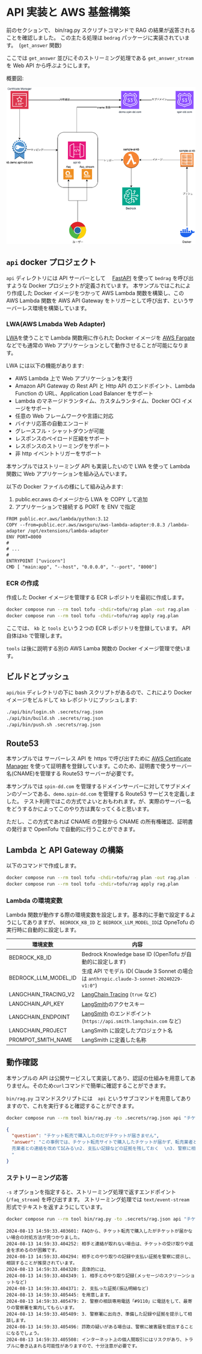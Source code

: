 # API 実装と AWS 基盤構築

前のセクションで、 bin/rag.py スクリプトコマンドで RAG の結果が返答されることを確認しました。
この主たる処理は `bedrag` パッケージに実装されています。　(`get_answer` 関数)

ここでは `get_answer` 並びにそのストリーミング処理である `get_answer_stream` を Web API から呼ぶようにします。

概要図:

![apigw](img/apigw.drawio.png)

## `api` docker プロジェクト

`api` ディレクトリには API サーバーとして　 [FastAPI](https://fastapi.tiangolo.com/ja/) を使って `bedrag` を呼び出すような Docker プロジェクトが定義されています。
本サンプルではこれにより作成した Docker イメージをつかって AWS Lambda 関数を構築し、この　 AWS Lambda 関数を AWS API Gateway をトリガーとして呼び出す、というサーバーレス環境を構築しています。

### LWA(AWS Lmabda Web Adapter)

[LWA](https://github.com/awslabs/aws-lambda-web-adapter?tab=readme-ov-file#aws-lambda-web-adapter)を使うことで Lambda 関数用に作られた Docker イメージを [AWS Fargate](https://aws.amazon.com/jp/fargate/) などでも通常の Web アプリケーションとして動作させることが可能になります。

LWA には以下の機能があります:

- AWS Lambda 上で Web アプリケーションを実行
- Amazon API Gateway の Rest API と Http API のエンドポイント、Lambda Function の URL、Application Load Balancer をサポート
- Lambda のマネージドランタイム、カスタムランタイム、Docker OCI イメージをサポート
- 任意の Web フレームワークや言語に対応
- バイナリ応答の自動エンコード
- グレースフル・シャットダウンが可能
- レスポンスのペイロード圧縮をサポート
- レスポンスのストリーミングをサポート
- 非 http イベントトリガーをサポート

本サンプルではストリーミング API も実装したいので LWA を使って Lambda 関数に Web アプリケーションを組み込んでいます。

以下の Docker ファイルの様にして組み込みます:

1. public.ecr.aws のイメージから LWA を COPY して追加
2. アプリケーションで接続する PORT を ENV で指定

```docker
FROM public.ecr.aws/lambda/python:3.12
COPY --from=public.ecr.aws/awsguru/aws-lambda-adapter:0.8.3 /lambda-adapter /opt/extensions/lambda-adapter
ENV PORT=8000
#
# ...
#
ENTRYPOINT ["uvicorn"]
CMD [ "main:app", "--host", "0.0.0.0", "--port", "8000"]

```

### ECR の作成

作成した Docker イメージを管理する ECR レポジトリを最初に作成します。

```bash
docker compose run --rm tool tofu -chdir=tofu/rag plan -out rag.plan  -target=module.ecr
docker compose run --rm tool tofu -chdir=tofu/rag apply rag.plan
```

ここでは、 `kb` と `tools` という２つの ECR レポジトリを登録しています。
API 自体は`kb` で管理します。

`tools` は後に説明する別の AWS Lamba 関数の Docker イメージ管理で使います。

## ビルドとプッシュ

`api/bin` ディレクトリの下に bash スクリプトがあるので、これにより Docker イメージをビルドして `kb` レポジトリにプッシュします:

```bash
./api/bin/login.sh .secrets/rag.json
./api/bin/build.sh .secrets/rag.json
./api/bin/push.sh .secrets/rag.json
```

## Route53

本サンプルでは サーバーレス API を https で呼び出すために [AWS Certificate Manager](https://aws.amazon.com/jp/certificate-manager/) を使って証明書を登録しています。このため、証明書で使うサーバー名(CNAME)を管理する Route53 サーバーが必要です。

本サンプルでは `spin-dd.com` を管理するドメインサーバーに対してサブドメインのゾーンである、`demo.spin-dd.com` を管理する Route53 サービスを定義しました。
テスト利用ではこの方式でよいとおもわれます。が、実際のサーバー名をどうするかによってこのやり方は異なってくると思います。

ただし、この方式であれば CNAME の登録から CNAME の所有権確認、証明書の発行まで OpenTofu で自動的に行うことができます。

## Lambda と API Gateway の構築

以下のコマンドで作成します。

```bash
docker compose run --rm tool tofu -chdir=tofu/rag plan -out rag.plan  -target=module.apigw
docker compose run --rm tool tofu -chdir=tofu/rag apply rag.plan
```

### Lambda の環境変数

Lambda 関数が動作する際の環境変数を設定します。基本的に手動で設定するようにしてありますが、 `BEDROCK_KB_ID` と `BEDROCK_LLM_MODEL_ID`は OpneTofu の実行時に自動的に設定します。

| 環境変数             | 内容                                                                                                     |
| -------------------- | -------------------------------------------------------------------------------------------------------- |
| BEDROCK_KB_ID        | Bedrock Knowledge base ID (OpenTofu が自動的に設定します)                                                |
| BEDROCK_LLM_MODEL_ID | 生成 API でモデル ID( Claude 3 Sonnet の場合は `anthropic.claude-3-sonnet-20240229-v1:0"`)               |
| LANGCHAIN_TRACING_V2 | [LangChain Tracing](https://docs.smith.langchain.com/old/tracing/quick_start) (`true` など)              |
| LANGCHAIN_API_KEY    | [LangSmith](https://www.langchain.com/langsmith)のアクセスキー                                           |
| LANGCHAIN_ENDPOINT   | [LangSmith](https://docs.smith.langchain.com/) のエンドポイント (`https://api.smith.langchain.com` など) |
| LANGCHAIN_PROJECT    | LangSmith に設定したプロジェクト名                                                                       |
| PROMPOT_SMITH_NAME   | LangSmith に定義した名称                                                                                 |

## 動作確認

本サンプルの API は公開サービスして実装してあり、認証の仕組みを用意してありません。そのため`curl`コマンドで簡単に確認することができます。

`bin/rag.py` コマンドスクリプトには　`api` というサブコマンドを用意してありますので、これを実行すると確認することができます。

```bash
docker compose run --rm tool bin/rag.py -to .secrets/rag.json api "チケット転売で購入したのだがチケットが届きません"
```

```json
{
  "question": "チケット転売で購入したのだがチケットが届きません",
  "answer": "この事例では、チケット転売サイトで購入したチケットが届かず、転売業者とも連絡が取れない状況のようです。\n\nFAQの回答を参考にすると、このような場合は詐欺の疑いがあり、チケットの受け取りや返金を求めるのは困難とされています。\n\nそのため、対処方法としては以下のようなことが考えられます。\n\n1.
  売業者との連絡を改めて試みる\n2. 支払い記録などの証拠を残しておく  \n3. 警察に相談し、詐欺被害として届け出る\n\n特に3点目は、FAQでも「警察の相談窓口」を紹介しており、インターネット上の取引でトラブルに遭った場合の一般的な対処方法と言えます。\n\n被害の拡大を防ぐためにも、早期の警察への相談が賢明でしょう
  "
}
```

### ステトリーミング応答

`-s` オプションを指定すると、ストリーミング処理で返すエンドポイント(`/faq_stream`) を呼び出すます。 ストリーミング処理では `text/event-stream` 形式でテキストを返すようにしています。

```bash
docker compose run --rm tool bin/rag.py -to .secrets/rag.json api "チケット転売で購入したのだがチケットが届きません" -s
```

```
2024-08-13 14:59:33.403601: FAQから、チケット転売で購入したがチケットが届かない場合の対処方法が見つかりました。
2024-08-13 14:59:33.404252: 相手と連絡が取れない場合は、チケットの受け取りや返金を求めるのが困難です。
2024-08-13 14:59:33.404294: 相手とのやり取りの記録や支払い証拠を警察に提示し、相談することが推奨されています。
2024-08-13 14:59:33.404320: 具体的には、
2024-08-13 14:59:33.404349: 1. 相手とのやり取り記録(メッセージのスクリーンショットなど)
2024-08-13 14:59:33.404371: 2. 支払った証拠(振込明細など)
2024-08-13 14:59:33.405445: を用意します。
2024-08-13 14:59:33.405479: 2. 警察の相談専用電話「#9110」に電話をして、最寄りの警察署を案内してもらいます。
2024-08-13 14:59:33.405489: 3. 警察署に出向き、準備した記録や証拠を提示して相談します。
2024-08-13 14:59:33.405496: 詐欺の疑いがある場合は、警察に被害届を提出することになるでしょう。
2024-08-13 14:59:33.405508: インターネット上の個人間取引にはリスクがあり、トラブルに巻き込まれる可能性がありますので、十分注意が必要です。
```
